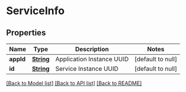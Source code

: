 # ServiceInfo
## Properties

Name | Type | Description | Notes
------------ | ------------- | ------------- | -------------
**appId** | [**String**](string.md) | Application Instance UUID | [default to null]
**id** | [**String**](string.md) | Service Instance UUID | [default to null]

[[Back to Model list]](../README.md#documentation-for-models) [[Back to API list]](../README.md#documentation-for-api-endpoints) [[Back to README]](../README.md)

